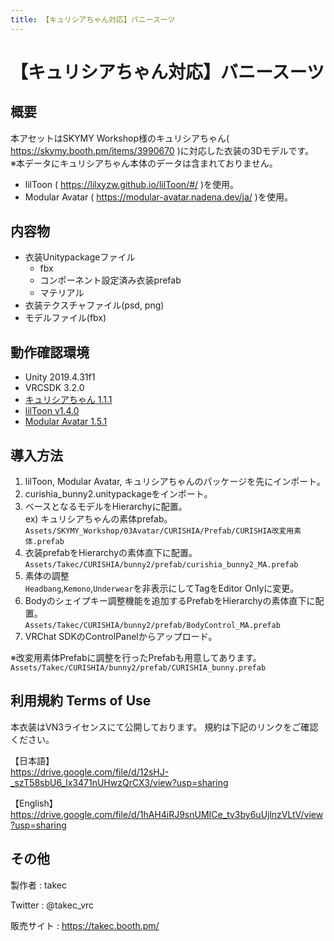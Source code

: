 ```yaml
---
title: 【キュリシアちゃん対応】バニースーツ
---
```


# 【キュリシアちゃん対応】バニースーツ

## 概要
本アセットはSKYMY Workshop様のキュリシアちゃん( https://skymy.booth.pm/items/3990670 )に対応した衣装の3Dモデルです。  
※本データにキュリシアちゃん本体のデータは含まれておりません。

* lilToon ( https://lilxyzw.github.io/lilToon/#/ )を使用。
* Modular Avatar ( https://modular-avatar.nadena.dev/ja/ )を使用。

## 内容物
* 衣装Unitypackageファイル
  * fbx
  * コンポーネント設定済み衣装prefab
  * マテリアル
* 衣装テクスチャファイル(psd, png)
* モデルファイル(fbx)

## 動作確認環境
* Unity 2019.4.31f1
* VRCSDK 3.2.0
* [キュリシアちゃん 1.1.1](https://skymy.booth.pm/items/3990670)
* [lilToon v1.4.0](https://lilxyzw.github.io/lilToon/#/)
* [Modular Avatar 1.5.1](https://modular-avatar.nadena.dev/ja/)

## 導入方法
1. lilToon, Modular Avatar, キュリシアちゃんのパッケージを先にインポート。
2. curishia_bunny2.unitypackageをインポート。
3. ベースとなるモデルをHierarchyに配置。  
   ex) キュリシアちゃんの素体prefab。  
   `Assets/SKYMY_Workshop/03Avatar/CURISHIA/Prefab/CURISHIA改変用素体.prefab`
4. 衣装prefabをHierarchyの素体直下に配置。  
   `Assets/Takec/CURISHIA/bunny2/prefab/curishia_bunny2_MA.prefab`
5. 素体の調整  
   `Headbang`,`Kemono`,`Underwear`を非表示にしてTagをEditor Onlyに変更。
6. Bodyのシェイプキー調整機能を追加するPrefabをHierarchyの素体直下に配置。  
   `Assets/Takec/CURISHIA/bunny2/prefab/BodyControl_MA.prefab`
7.  VRChat SDKのControlPanelからアップロード。

※改変用素体Prefabに調整を行ったPrefabも用意してあります。  
`Assets/Takec/CURISHIA/bunny2/prefab/CURISHIA_bunny.prefab`

## 利用規約 Terms of Use
本衣装はVN3ライセンスにて公開しております。
規約は下記のリンクをご確認ください。

【日本語】  
https://drive.google.com/file/d/12sHJ-_szT58sbU6_lx3471nUHwzQrCX3/view?usp=sharing

【English】  
https://drive.google.com/file/d/1hAH4iRJ9snUMICe_tv3by6uUjlnzVLtV/view?usp=sharing

## その他
製作者
: takec

Twitter
: @takec_vrc

販売サイト
: https://takec.booth.pm/